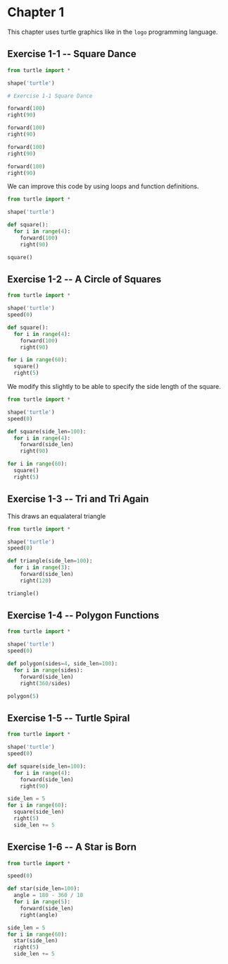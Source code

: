 # Chapter 1

This chapter uses turtle graphics like in the `logo` programming language.

## Exercise 1-1 -- Square Dance
```py
from turtle import *

shape('turtle')

# Exercise 1-1 Square Dance

forward(100)
right(90)

forward(100)
right(90)

forward(100)
right(90)

forward(100)
right(90)
```
We can improve this code by using loops and function definitions.
```py
from turtle import *

shape('turtle')

def square():
  for i in range(4):
    forward(100)
    right(90)

square()
```

## Exercise 1-2 -- A Circle of Squares
```py
from turtle import *

shape('turtle')
speed(0)

def square():
  for i in range(4):
    forward(100)
    right(90)

for i in range(60):
  square()
  right(5)
```
We modify this slightly to be able to specify the side length of the square.
```py
from turtle import *

shape('turtle')
speed(0)

def square(side_len=100):
  for i in range(4):
    forward(side_len)
    right(90)

for i in range(60):
  square()
  right(5)
```

## Exercise 1-3 -- Tri and Tri Again
This draws an equalateral triangle
```py
from turtle import *

shape('turtle')
speed(0)

def triangle(side_len=100):
  for i in range(3):
    forward(side_len)
    right(120)

triangle()
```

## Exercise 1-4 -- Polygon Functions
```py
from turtle import *

shape('turtle')
speed(0)

def polygon(sides=4, side_len=100):
  for i in range(sides):
    forward(side_len)
    right(360/sides)

polygon(5)
```

## Exercise 1-5 -- Turtle Spiral
```py
from turtle import *

shape('turtle')
speed(0)

def square(side_len=100):
  for i in range(4):
    forward(side_len)
    right(90)

side_len = 5
for i in range(60):
  square(side_len)
  right(5)
  side_len += 5
```

## Exercise 1-6 -- A Star is Born
```py
from turtle import *

speed(0)

def star(side_len=100):
  angle = 180 - 360 / 10
  for i in range(5):
    forward(side_len)
    right(angle)

side_len = 5
for i in range(60):
  star(side_len)
  right(5)
  side_len += 5
```